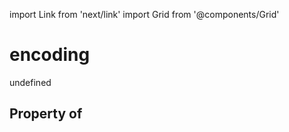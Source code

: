 import Link from 'next/link'
import Grid from '@components/Grid'

# encoding

undefined

## Property of



